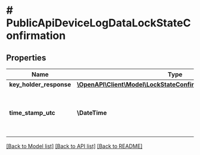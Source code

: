 # # PublicApiDeviceLogDataLockStateConfirmation

## Properties

Name | Type | Description | Notes
------------ | ------------- | ------------- | -------------
**key_holder_response** | [**\OpenAPI\Client\Model\LockStateConfirmationKeyHolderResponse**](LockStateConfirmationKeyHolderResponse.md) |  | [optional]
**time_stamp_utc** | **\DateTime** | Time of the repsonse. Null if response is still pending. | [optional]

[[Back to Model list]](../../README.md#models) [[Back to API list]](../../README.md#endpoints) [[Back to README]](../../README.md)
